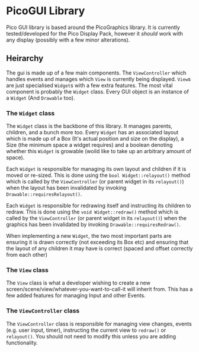 # PicoGUI Library

Pico GUI library is based around the PicoGraphics library. It is currently tested/developed for the Pico Display Pack, however it *should* work with any display (possibly with a few minor alterations).

## Heirarchy

The gui is made up of a few main components. The `ViewController` which handles events and manages which `View` is currently being displayed. `View`s are just specialised `Widget`s with a few extra features. The most vital component is probably the `Widget` class. Every GUI object is an instance of a `Widget` (And `Drawable` too).

### The `Widget` class

The `Widget` class is the backbone of this library. It manages parents, children, and a bunch more too. Every `Widget` has an associated layout which is made up of a Box (It's actual position and size on the display), a Size (the minimum space a widget requires) and a boolean denoting whether this `Widget` is growable (woild like to take up an arbitrary amount of space).

Each `Widget` is responsible for managing its own layout and children if it is moved or re-sized. This is done using the `bool Widget::relayout()` method which is called by the `ViewController` (or parent widget in its `relayout()`) when the layout has been invalidated by invoking `Drawable::requiresRelayout()`.

Each `Widget` is responsible for redrawing itself and instructing its children to redraw. This is done using the `void Widget::redraw()` method which is called by the `ViewController` (or parent widget in its `relayout()`) when the graphics has been invalidated by invoking `Drawable::requiresRedraw()`.

When implementing a new `Widget`, the two most important parts are ensuring it is drawn correctly (not exceeding its Box etc) and ensuring that the layout of any children it may have is correct (spaced and offset correctly from each other)

### The `View` class

The `View` class is what a developer wishing to create a new screen/scene/view/whatever-you-want-to-call-it will inherit from. This has a few added features for managing Input and other Events.

### The `ViewController` class

The `ViewController` class is responsible for managing view changes, events (e.g. user input, timer), instructing the current view to `redraw()` or `relayout()`. You should not need to modify this unless you are adding functionality.